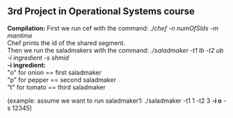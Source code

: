 ## 3rd Project in Operational Systems course

**Compilation:** First we run cef with the command: *./chef -n numOfSlds -m mantime*  
Chef prints the id of the shared segment.  
Then we run the saladmakers with the command: *./saladmaker -t1 lb -t2 ub -i ingredient -s shmid*  
**-i ingredient:**  
"o" for onion == first saladmaker  
"p" for pepper == second saladmaker   
"t" for tomato == third saladmaker

(example: assume we want to run saladmaker1: ./saladmaker -t1 1 -t2 3 **-i o** -s 12345)